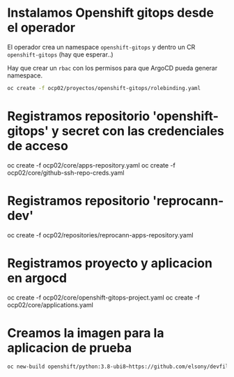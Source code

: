 # Instalamos Openshift gitops desde el operador

El operador crea un namespace `openshift-gitops` y dentro un CR `openshift-gitops` (hay que esperar..)

Hay que crear un `rbac` con los permisos para que ArgoCD pueda generar namespace.

```bash
oc create -f ocp02/proyectos/openshift-gitops/rolebinding.yaml
```

# Registramos repositorio 'openshift-gitops' y secret con las credenciales de acceso

oc create -f ocp02/core/apps-repository.yaml
oc create -f ocp02/core/github-ssh-repo-creds.yaml

# Registramos repositorio 'reprocann-dev'

oc create -f ocp02/repositories/reprocann-apps-repository.yaml

# Registramos proyecto y aplicacion en argocd

oc create -f ocp02/core/openshift-gitops-project.yaml
oc create -f ocp02/core/applications.yaml


# Creamos la imagen para la aplicacion de prueba

```bash
oc new-build openshift/python:3.8-ubi8~https://github.com/elsony/devfile-sample-python-basic.git -n openshift
```

